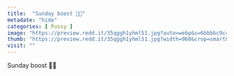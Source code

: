 ```yaml
---
title:  "Sunday boost 🤤😈"
metadate: "hide"
categories: [ Pussy ]
image: "https://preview.redd.it/35qggh1yhml51.jpg?auto=webp&s=6bbbbc9c44fdd5fb54ee5ce62ef4b93afc65e305"
thumb: "https://preview.redd.it/35qggh1yhml51.jpg?width=960&crop=smart&auto=webp&s=8b53a96c8a7e8fde118b1ba05432778ebd0ce2bf"
visit: ""
---
```

Sunday boost 🤤😈
